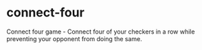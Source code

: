 # connect-four
Connect four game - Connect four of your checkers in a row while preventing your opponent from doing the same.
